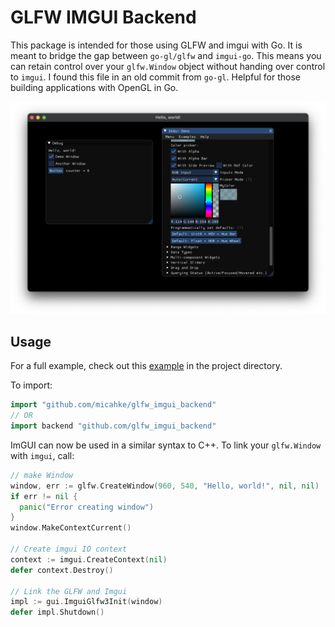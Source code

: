 # GLFW IMGUI Backend

This package is intended for those using GLFW and imgui with Go. It is meant to bridge the gap between `go-gl/glfw` and `imgui-go`. This means you can retain control over your `glfw.Window` object without handing over control to `imgui`. I found this file in an old commit from `go-gl`. Helpful for those building applications with OpenGL in Go.

![](/doc/screenshot.png)

## Usage

For a full example, check out this [example](/example) in the project directory.

To import:

```go
import "github.com/micahke/glfw_imgui_backend"
// OR
import backend "github.com/glfw_imgui_backend"
```

ImGUI can now be used in a similar syntax to C++. To link your `glfw.Window` with `imgui`, call:

```go
// make Window
window, err := glfw.CreateWindow(960, 540, "Hello, world!", nil, nil)
if err != nil {
  panic("Error creating window")
}
window.MakeContextCurrent()

// Create imgui IO context
context := imgui.CreateContext(nil)
defer context.Destroy()

// Link the GLFW and Imgui
impl := gui.ImguiGlfw3Init(window)
defer impl.Shutdown()
```
